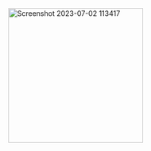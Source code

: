 <img width="271" alt="Screenshot 2023-07-02 113417" src="https://github.com/SOUROV-A01/assignment_8/assets/81095410/6637fdf0-1751-48b6-939e-3dca9be625db">
